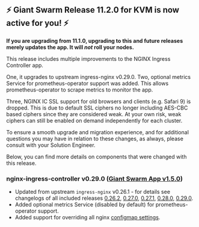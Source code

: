 ## :zap: Giant Swarm Release 11.2.0 for KVM is now active for you! :zap:

**If you are upgrading from 11.1.0, upgrading to this and future releases merely updates the app. It will *not* roll your nodes.**

This release includes multiple improvements to the NGINX Ingress Controller app. 

One, it upgrades to upstream ingress-nginx v0.29.0. Two, optional metrics Service for prometheus-operator support was added. This allows prometheus-operator to scrape metrics to monitor the app.

Three, NGINX IC SSL support for old browsers and clients (e.g. Safari 9) is dropped. This is due to default SSL ciphers no longer including AES-CBC based ciphers since they are considered weak. At your own risk, weak ciphers can still be enabled on demand independently for each cluster.

To ensure a smooth upgrade and migration experience, and for additional questions you may have in relation to these changes, as always, please consult with your Solution Engineer.

Below, you can find more details on components that were changed with this release.

### nginx-ingress-controller v0.29.0 ([Giant Swarm App v1.5.0](https://github.com/giantswarm/nginx-ingress-controller-app/blob/master/CHANGELOG.md#v150-2020-02-18))

- Updated from upstream `ingress-nginx` v0.26.1 - for details see changelogs of all included releases [0.26.2](https://github.com/kubernetes/ingress-nginx/releases/tag/nginx-0.26.2), [0.27.0](https://github.com/kubernetes/ingress-nginx/releases/tag/nginx-0.27.0), [0.27.1](https://github.com/kubernetes/ingress-nginx/releases/tag/nginx-0.27.1), [0.28.0](https://github.com/kubernetes/ingress-nginx/releases/tag/nginx-0.28.0), [0.29.0](https://github.com/kubernetes/ingress-nginx/releases/tag/nginx-0.29.0).
- Added optional metrics Service (disabled by default) for prometheus-operator support.
- Added support for overriding all nginx [configmap settings](https://github.com/kubernetes/ingress-nginx/blob/master/docs/user-guide/nginx-configuration/configmap.md#configuration-options).
